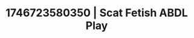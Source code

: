 ---
categories:
- Erotic AI content
- Shibari art
- AI-generated
- Punk lovers
- Heat of the moment
- ASMR
- Story-driven erotica
- Cosplay
image: /assets/images/1746723580350.jpg
layout: post
seo:
  description: Featured content with artistic ABDL Play, Scat Fetish. HD images available.
  keywords: ABDL Play, Scat Fetish
  og_image: /assets/images/1746723580350.jpg
  schema_type: VisualArtwork
tags:
- ABDL Play
- '#1746723580350'
- Scat Fetish
title: 1746723580350 | Scat Fetish ABDL Play
---